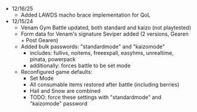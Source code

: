 - 12/16/25
  - Added LAWDS macho brace implementation for QoL
- 12/15/24
  - Venam Gym Battle updated, both standard and kaizo (not playtested)
  - Form data for Venam's signature Seviper added (2 versions, Gearen + Post Gearen)
  - Added bulk passwords: "standardmode" and "kaizomode"
    - includes: fullivs, noitems, freeexpall, easyhms, unrealtime, pinata, powerpack
    - additionally: forces battle to be set mode
  - Reconfigured game defaults:
    - Set Mode
    - All consumable items restored after battle (including berries)
    - Hail and Snow are combined
    - TODO: force these settings with "standardmode" and "kaizomode" password
